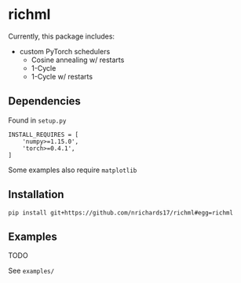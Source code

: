 richml
======

Currently, this package includes:
- custom PyTorch schedulers
    * Cosine annealing w/ restarts
    * 1-Cycle
    * 1-Cycle w/ restarts

Dependencies
------------

Found in `setup.py`
```
INSTALL_REQUIRES = [
    'numpy>=1.15.0',
    'torch>=0.4.1',
]
```

Some examples also require  `matplotlib`

Installation
------------

    pip install git+https://github.com/nrichards17/richml#egg=richml

Examples
--------

TODO

See `examples/`